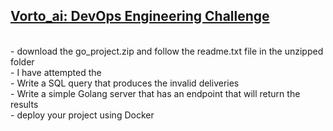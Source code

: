 ## <ins>Vorto_ai: DevOps Engineering Challenge  </ins><br/> 
<br/>
- download the go_project.zip and follow the readme.txt file in the unzipped folder <br/>
- I have attempted the <br/>
  - Write a SQL query that produces the invalid deliveries <br/>
  - Write a simple Golang server that has an endpoint that will return the results <br/>
  - deploy your project using Docker <br/>
